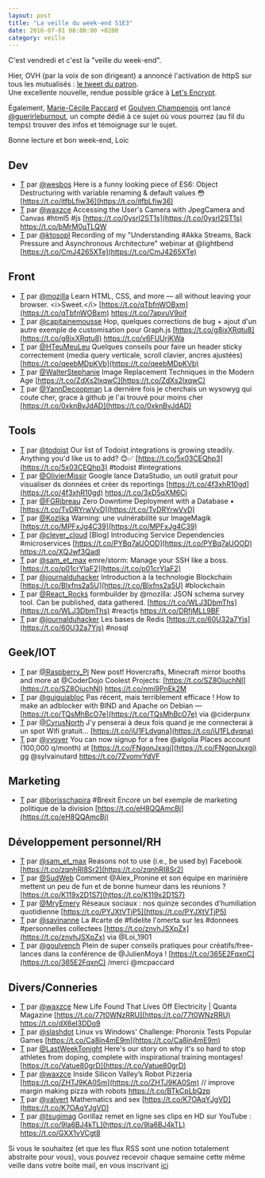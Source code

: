 ```yaml
---
layout: post
title: "La veille du week-end S1E3"
date: 2016-07-01 08:00:00 +0200
category: veille
---
```

C'est vendredi et c'est la "veille du week-end".  

Hier, OVH (par la voix de son dirigeant) a annoncé l'activation de httpS sur tous les mutualisés : [le tweet du patron](https://twitter.com/olesovhcom/status/748575814992728064).  
Une excellente nouvelle, rendue possible grâce à [Let's Encrypt](https://letsencrypt.org/).

Également, [Marie-Cécile Paccard](https://twitter.com/mcpaccard) et [Goulven Champenois](https://twitter.com/goulvench) ont lancé  [@guerirleburnout](https://twitter.com/guerirleburnout), un compte dédié à ce sujet où vous pourrez (au fil du temps) trouver des infos et témoignage sur le sujet.

Bonne lecture et bon week-end,
Loïc

## Dev
- [T](http://twitter.com/wesbos/status/746045102917718016) par [@wesbos](https://twitter.com/wesbos) Here is a funny looking piece of ES6: Object Destructuring with variable renaming &amp; default values 😳 [https://t.co/itfbLfiw36](https://t.co/itfbLfiw36)
- [T](http://twitter.com/waxzce/status/746148104362164224) par [@waxzce](https://twitter.com/waxzce) Accessing the User's Camera with JpegCamera and Canvas #html5 #js [https://t.co/0ysrI2ST1s](https://t.co/0ysrI2ST1s) https://t.co/bMrM0uTLQW
- [T](http://twitter.com/ktosopl/status/746658192453681152) par [@ktosopl](https://twitter.com/ktosopl) Recording of my "Understanding #Akka Streams, Back Pressure and Asynchronous Architecture" webinar at @lightbend [https://t.co/CmJ4265XTe](https://t.co/CmJ4265XTe)


## Front
- [T](http://twitter.com/mozilla/status/746055113421225985) par [@mozilla](https://twitter.com/mozilla) Learn HTML, CSS, and more — all without leaving your browser. &lt;i&gt;Sweet.&lt;/i&gt; [https://t.co/qTbfnWOBxm](https://t.co/qTbfnWOBxm) https://t.co/7apvuV9oif
- [T](http://twitter.com/capitainemousse/status/746294730783334400) par [@capitainemousse](https://twitter.com/capitainemousse) Hop, quelques corrections de bug + ajout d'un autre exemple de customisation pour Graph.js [https://t.co/g8ixXRqtu8](https://t.co/g8ixXRqtu8) https://t.co/v6FUUrjKWa
- [T](http://twitter.com/HTeuMeuLeu/status/747147600411897856) par [@HTeuMeuLeu](https://twitter.com/HTeuMeuLeu) Quelques conseils pour faire un header sticky correctement (media query verticale, scroll clavier, ancres ajustées) [https://t.co/qeebMDpKVb](https://t.co/qeebMDpKVb)
- [T](http://twitter.com/WalterStephanie/status/748049186332024834) par [@WalterStephanie](https://twitter.com/WalterStephanie) Image Replacement Techniques in the Modern Age [https://t.co/ZdXs2lxqwC](https://t.co/ZdXs2lxqwC)
- [T](http://twitter.com/YannDecoopman/status/748151166521991169) par [@YannDecoopman](https://twitter.com/YannDecoopman) La dernière fois je cherchais un wysowyg qui coute cher, grace à github je l'ai trouvé pour moins cher [https://t.co/0xknBvJdAD](https://t.co/0xknBvJdAD)


## Tools
- [T](http://twitter.com/todoist/status/746037274467573760) par [@todoist](https://twitter.com/todoist) Our list of Todoist integrations is growing steadily. Anything you'd like us to add? 😊✅ [https://t.co/5x03CEQhp3](https://t.co/5x03CEQhp3) #todoist #integrations
- [T](http://twitter.com/OlivierMissir/status/746222633713184768) par [@OlivierMissir](https://twitter.com/OlivierMissir) Google lance DataStudio, un outil gratuit pour visualiser ds données et créer ds reportings [https://t.co/4f3xhR10gd](https://t.co/4f3xhR10gd) https://t.co/3xD5qXM6Ci
- [T](http://twitter.com/FGRibreau/status/746235421164658688) par [@FGRibreau](https://twitter.com/FGRibreau) Zero Downtime Deployment with a Database • [https://t.co/TvDRYrwVvD](https://t.co/TvDRYrwVvD)
- [T](http://twitter.com/Kozlika/status/746265635987013632) par [@Kozlika](https://twitter.com/Kozlika) Warning: une vulnérabilité sur ImageMagik [https://t.co/MPFxJg4C39](https://t.co/MPFxJg4C39)
- [T](http://twitter.com/clever_cloud/status/746261103995424768) par [@clever_cloud](https://twitter.com/clever_cloud) [Blog] Introducing Service Dependencies #microservices [https://t.co/PYBq7aUOOD](https://t.co/PYBq7aUOOD) https://t.co/XQJwf3Qadl
- [T](http://twitter.com/sam_et_max/status/747174715232518144) par [@sam_et_max](https://twitter.com/sam_et_max) emre/storm: Manage your SSH like a boss. [https://t.co/p01crYIaF2](https://t.co/p01crYIaF2)
- [T](http://twitter.com/journalduhacker/status/747793432299581442) par [@journalduhacker](https://twitter.com/journalduhacker) Introduction à la technologie Blockchain [https://t.co/Blxfns2a5U](https://t.co/Blxfns2a5U) #blockchain
- [T](http://twitter.com/React_Rocks/status/748127949455503361) par [@React_Rocks](https://twitter.com/React_Rocks) formbuilder by @mozilla: JSON schema survey tool. Can be published, data gathered. [https://t.co/WLJ3DbmThs](https://t.co/WLJ3DbmThs) #reactjs https://t.co/DRfjMLL9BF
- [T](http://twitter.com/journalduhacker/status/748157076422144000) par [@journalduhacker](https://twitter.com/journalduhacker) Les bases de Redis [https://t.co/60U32a7Yjs](https://t.co/60U32a7Yjs) #nosql


## Geek/IOT
- [T](http://twitter.com/Raspberry_Pi/status/745659993022668801) par [@Raspberry_Pi](https://twitter.com/Raspberry_Pi) New post! Hovercrafts, Minecraft mirror booths and more at @CoderDojo Coolest Projects: [https://t.co/SZ8OiuchNl](https://t.co/SZ8OiuchNl) https://t.co/nmi9PnEk2M
- [T](http://twitter.com/guiguiabloc/status/747133293951393794) par [@guiguiabloc](https://twitter.com/guiguiabloc) Pas récent, mais terriblement efficace ! How to make an adblocker with BIND and Apache on Debian —  [https://t.co/TQsMhBcO7e](https://t.co/TQsMhBcO7e) via @ciderpunx
- [T](http://twitter.com/CyrusNorth/status/746786369096278017) par [@CyrusNorth](https://twitter.com/CyrusNorth) J'y penserai à deux fois quand je me connecterai à un spot Wifi gratuit... [https://t.co/iU1FLdvqna](https://t.co/iU1FLdvqna)
- [T](http://twitter.com/vvoyer/status/747693467455852544) par [@vvoyer](https://twitter.com/vvoyer) You can now signup for a free @algolia Places account (100,000 q/month) at [https://t.co/FNgonJxxgj](https://t.co/FNgonJxxgj) gg @sylvainutard https://t.co/7ZvomrYdVF


## Marketing
- [T](http://twitter.com/borisschapira/status/746238328412901376) par [@borisschapira](https://twitter.com/borisschapira) #Brexit Encore un bel exemple de marketing politique de la division [https://t.co/eH8QQAmcBj](https://t.co/eH8QQAmcBj)


## Développement personnel/RH
- [T](http://twitter.com/sam_et_max/status/747135354281549824) par [@sam_et_max](https://twitter.com/sam_et_max) Reasons not to use (i.e., be used by) Facebook [https://t.co/zqnhRI8Sr2](https://t.co/zqnhRI8Sr2)
- [T](http://twitter.com/SudWeb/status/747442972980043776) par [@SudWeb](https://twitter.com/SudWeb) Comment @Alex_Pronine et son équipe en marinière mettent un peu de fun et de bonne humeur dans les réunions ? [https://t.co/K119x2D1S7](https://t.co/K119x2D1S7)
- [T](http://twitter.com/MryEmery/status/747447297051627520) par [@MryEmery](https://twitter.com/MryEmery) Réseaux sociaux : nos quinze secondes d’humiliation quotidienne [https://t.co/PYJXtVTjP5](https://t.co/PYJXtVTjP5)
- [T](http://twitter.com/savinanne/status/748030054706315264) par [@savinanne](https://twitter.com/savinanne) La #carte de #fidelite l'omerta sur les #donnees #personnelles collectees [https://t.co/znvhJSXpZx](https://t.co/znvhJSXpZx) via @Loi_1901
- [T](http://twitter.com/goulvench/status/748225549731041280) par [@goulvench](https://twitter.com/goulvench) Plein de super conseils pratiques pour créatifs/free-lances dans la conférence de @JulienMoya ! [https://t.co/365E2FqxnC](https://t.co/365E2FqxnC) /merci @mcpaccard


## Divers/Conneries
- [T](http://twitter.com/waxzce/status/746001364791271424) par [@waxzce](https://twitter.com/waxzce) New Life Found That Lives Off Electricity |  Quanta Magazine [https://t.co/77t0WNzRRU](https://t.co/77t0WNzRRU) https://t.co/dX6eI3DDo9
- [T](http://twitter.com/slashdot/status/747119878734221312) par [@slashdot](https://twitter.com/slashdot) Linux vs Windows' Challenge: Phoronix Tests Popular Games [https://t.co/Ca8in4mE9m](https://t.co/Ca8in4mE9m)
- [T](http://twitter.com/LastWeekTonight/status/747438274847846400) par [@LastWeekTonight](https://twitter.com/LastWeekTonight) Here's our story on why it's so hard to stop athletes from doping, complete with inspirational training montages! [https://t.co/Vatue80grD](https://t.co/Vatue80grD)
- [T](http://twitter.com/waxzce/status/747536004664406019) par [@waxzce](https://twitter.com/waxzce) Inside Silicon Valley’s Robot Pizzeria [https://t.co/ZHTJ9KA0Sm](https://t.co/ZHTJ9KA0Sm) // improve margin making pizza with robots https://t.co/BTkCpLbQzp
- [T](http://twitter.com/valvert/status/747662573793906688) par [@valvert](https://twitter.com/valvert) Mathematics and sex [https://t.co/K7OAqYJgVD](https://t.co/K7OAqYJgVD)
- [T](http://twitter.com/tsugimag/status/748147657101688832) par [@tsugimag](https://twitter.com/tsugimag) Gorillaz remet en ligne ses clips en HD sur YouTube : [https://t.co/9la6BJ4kTL](https://t.co/9la6BJ4kTL) https://t.co/GXX1vVCgt8


Si vous le souhaitez (et que les flux RSS sont une notion totalement abstraite pour vous), vous pouvez recevoir chaque semaine cette même veille dans votre boite mail, en vous inscrivant [ici](/newsletter.html)
